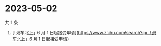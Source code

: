 # 2023-05-02

共 1 条

<!-- BEGIN ZHIHUSEARCH -->
<!-- 最后更新时间 Tue May 02 2023 13:08:22 GMT+0800 (China Standard Time) -->
1. [「港车北上」6 月 1 日起接受申请](https://www.zhihu.com/search?q=「港车北上」6 月 1 日起接受申请)
<!-- END ZHIHUSEARCH -->
